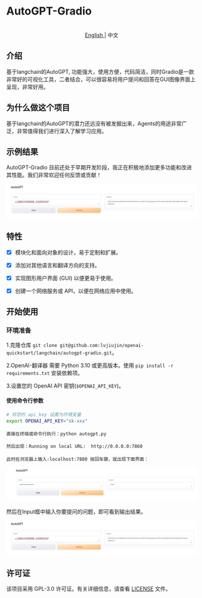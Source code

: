 # AutoGPT-Gradio

<p align="center">
    <br> <a href="README.md"> English </a> | 中文
</p>


## 介绍

基于langchain的AutoGPT, 功能强大，使用方便，代码简洁，同时Gradio是一款非常好的可视化工具，二者结合，可以很容易将用户提问和回答在GUI图像界面上呈现，非常好用。

## 为什么做这个项目

基于langchain的AutoGPT的潜力还远没有被发掘出来，Agents的用途非常广泛，非常值得我们进行深入了解学习应用。

## 示例结果

AutoGPT-Gradio 目前还处于早期开发阶段，我正在积极地添加更多功能和改进其性能。我们非常欢迎任何反馈或贡献！

![autogpt_gradio_output](images/AutoGPT_gradio_output.jpg)


## 特性

- [X] 模块化和面向对象的设计，易于定制和扩展。
- [x] 添加对其他语言和翻译方向的支持。
- [x] 实现图形用户界面 (GUI) 以便更易于使用。
- [x] 创建一个网络服务或 API，以便在网络应用中使用。



## 开始使用

### 环境准备

1.克隆仓库 `git clone git@github.com:lvjiujin/openai-quickstart/langchain/autogpt-gradio.git`。

2.OpenAI-翻译器 需要 Python 3.10 或更高版本。使用 `pip install -r requirements.txt` 安装依赖项。

3.设置您的 OpenAI API 密钥(`$OPENAI_API_KEY`)。



#### 使用命令行参数


```bash
# 将您的 api_key 设置为环境变量
export OPENAI_API_KEY="sk-xxx"

直接在终端或命令行执行：python autogpt.py 

然后出现：Running on local URL:  http://0.0.0.0:7860

此时在浏览器上输入:localhost:7880 按回车键，就出现下面界面：

```

![autogpt_gradio_input](images/AutoGPT_gradio.jpg)

然后在Input框中输入你要提问的问题，即可看到输出结果。


![autogpt_gradio_result](images/AutoGPT_gradio_output.jpg)

## 许可证

该项目采用 GPL-3.0 许可证。有关详细信息，请查看 [LICENSE](LICENSE) 文件。




